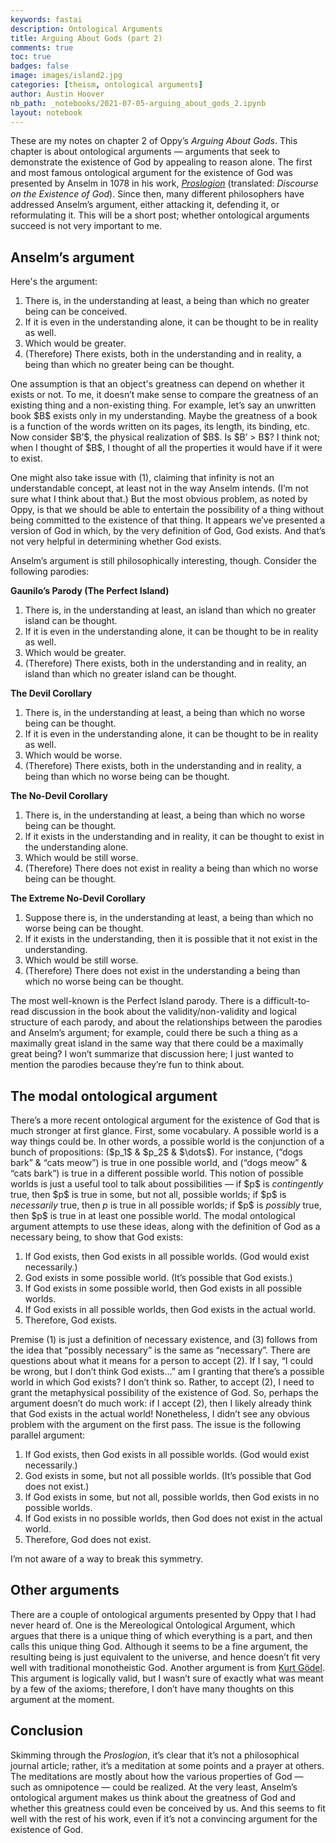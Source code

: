 ```yaml
---
keywords: fastai
description: Ontological Arguments
title: Arguing About Gods (part 2)
comments: true
toc: true
badges: false
image: images/island2.jpg
categories: [theism, ontological arguments]
author: Austin Hoover
nb_path: _notebooks/2021-07-05-arguing_about_gods_2.ipynb
layout: notebook
---
```


<!--
#################################################
### THIS FILE WAS AUTOGENERATED! DO NOT EDIT! ###
#################################################
# file to edit: _notebooks/2021-07-05-arguing_about_gods_2.ipynb
-->

<div class="container" id="notebook-container">
        
<div class="cell border-box-sizing text_cell rendered"><div class="inner_cell">
<div class="text_cell_render border-box-sizing rendered_html">
<p>These are my notes on chapter 2 of Oppy’s <em>Arguing About Gods</em>. This chapter is about ontological arguments — arguments that seek to demonstrate the existence of God by appealing to reason alone. The first and most famous ontological argument for the existence of God was presented by Anselm in 1078 in his work, <a href="https://sourcebooks.fordham.edu/basis/anselm-proslogium.asp"><em>Proslogion</em></a>  (translated: <em>Discourse on the Existence of God</em>). Since then, many different philosophers have addressed Anselm’s argument, either attacking it, defending it, or reformulating it. This will be a short post; whether ontological arguments succeed is not very important to me.</p>

</div>
</div>
</div>
<div class="cell border-box-sizing text_cell rendered"><div class="inner_cell">
<div class="text_cell_render border-box-sizing rendered_html">
<h2 id="Anselm&#8217;s-argument">Anselm&#8217;s argument<a class="anchor-link" href="#Anselm&#8217;s-argument"> </a></h2>
</div>
</div>
</div>
<div class="cell border-box-sizing text_cell rendered"><div class="inner_cell">
<div class="text_cell_render border-box-sizing rendered_html">
<p>Here's the argument:</p>
<ol>
<li>There is, in the understanding at least, a being than which no greater being can be conceived. </li>
<li>If it is even in the understanding alone, it can be thought to be in reality as well.</li>
<li>Which would be greater.</li>
<li>(Therefore) There exists, both in the understanding and in reality, a being than which no greater being can be thought. </li>
</ol>

</div>
</div>
</div>
<div class="cell border-box-sizing text_cell rendered"><div class="inner_cell">
<div class="text_cell_render border-box-sizing rendered_html">
<p>One assumption is that an object's greatness can depend on whether it exists or not. To me, it doesn’t make sense to compare the greatness of an existing thing and a non-existing thing. For example, let’s say an unwritten book $B$ exists only in my understanding. Maybe the greatness of a book is a function of the words written on its pages, its length, its binding, etc. Now consider $B’$, the physical realization of $B$. Is $B’ &gt; B$? I think not; when I thought of $B$, I thought of all the properties it would have if it were to exist.</p>

</div>
</div>
</div>
<div class="cell border-box-sizing text_cell rendered"><div class="inner_cell">
<div class="text_cell_render border-box-sizing rendered_html">
<p>One might also take issue with (1), claiming that infinity is not an understandable concept, at least not in the way Anselm intends. (I’m not sure what I think about that.) But the most obvious problem, as noted by Oppy, is that we should be able to entertain the possibility of a thing without being committed to the existence of that thing. It appears we’ve presented a version of God in which, by the very definition of God, God exists. And that’s not very helpful in determining whether God exists.</p>

</div>
</div>
</div>
<div class="cell border-box-sizing text_cell rendered"><div class="inner_cell">
<div class="text_cell_render border-box-sizing rendered_html">
<p>Anselm’s argument is still philosophically interesting, though. Consider the following parodies:</p>

</div>
</div>
</div>
<div class="cell border-box-sizing text_cell rendered"><div class="inner_cell">
<div class="text_cell_render border-box-sizing rendered_html">
<p><strong>Gaunilo’s Parody (The Perfect Island)</strong></p>
<ol>
<li>There is, in the understanding at least, an island than which no greater island can be thought.</li>
<li>If it is even in the understanding alone, it can be thought to be in reality as well.</li>
<li>Which would be greater.</li>
<li>(Therefore) There exists, both in the understanding and in reality, an island than which no greater island can be thought.</li>
</ol>
<p><strong>The Devil Corollary</strong></p>
<ol>
<li>There is, in the understanding at least, a being than which no worse being can be thought.</li>
<li>If it is even in the understanding alone, it can be thought to be in reality as well.</li>
<li>Which would be worse.</li>
<li>(Therefore) There exists, both in the understanding and in reality, a being than which no worse being can be thought.</li>
</ol>
<p><strong>The No-Devil Corollary</strong></p>
<ol>
<li>There is, in the understanding at least, a being than which no worse being can be thought.</li>
<li>If it exists in the understanding and in reality, it can be thought to exist in the understanding alone.</li>
<li>Which would be still worse.</li>
<li>(Therefore) There does not exist in reality a being than which no worse being can be thought.</li>
</ol>
<p><strong>The Extreme No-Devil Corollary</strong></p>
<ol>
<li>Suppose there is, in the understanding at least, a being than which no worse being can be thought.</li>
<li>If it exists in the understanding, then it is possible that it not exist in the understanding.</li>
<li>Which would be still worse.</li>
<li>(Therefore) There does not exist in the understanding a being than which no worse being can be thought.</li>
</ol>

</div>
</div>
</div>
<div class="cell border-box-sizing text_cell rendered"><div class="inner_cell">
<div class="text_cell_render border-box-sizing rendered_html">
<p>The most well-known is the Perfect Island parody. There is a difficult-to-read discussion in the book about the validity/non-validity and logical structure of each parody, and about the relationships between the parodies and Anselm’s argument; for example, could there be such a thing as a maximally great island in the same way that there could be a maximally great being? I won’t summarize that discussion here; I just wanted to mention the parodies because they’re fun to think about.</p>

</div>
</div>
</div>
<div class="cell border-box-sizing text_cell rendered"><div class="inner_cell">
<div class="text_cell_render border-box-sizing rendered_html">
<h2 id="The-modal-ontological-argument">The modal ontological argument<a class="anchor-link" href="#The-modal-ontological-argument"> </a></h2>
</div>
</div>
</div>
<div class="cell border-box-sizing text_cell rendered"><div class="inner_cell">
<div class="text_cell_render border-box-sizing rendered_html">
<p>There’s a more recent ontological argument for the existence of God that is much stronger at first glance. First, some vocabulary. A possible world is a way things could be. In other words, a possible world is the conjunction of a bunch of propositions: 
($p_1$ &amp; $p_2$ &amp; $\dots$). For instance, (“dogs bark” &amp; “cats meow”) is true in one possible world, and (“dogs meow” &amp; “cats bark”) is true in a different possible world. This notion of possible worlds is just a useful tool to talk about possibilities — if $p$ is <em>contingently</em> true, then $p$ is true in some, but not all, possible worlds; if $p$ is <em>necessarily</em> true, then <em>p</em> is true in all possible worlds; if $p$ is <em>possibly</em> true, then $p$ is true in at least one possible world. The modal ontological argument attempts to use these ideas, along with the definition of God as a necessary being, to show that God exists:</p>

</div>
</div>
</div>
<div class="cell border-box-sizing text_cell rendered"><div class="inner_cell">
<div class="text_cell_render border-box-sizing rendered_html">
<ol>
<li>If God exists, then God exists in all possible worlds. (God would exist necessarily.)</li>
<li>God exists in some possible world. (It’s possible that God exists.)</li>
<li>If God exists in some possible world, then God exists in all possible worlds.</li>
<li>If God exists in all possible worlds, then God exists in the actual world.</li>
<li>Therefore, God exists.</li>
</ol>

</div>
</div>
</div>
<div class="cell border-box-sizing text_cell rendered"><div class="inner_cell">
<div class="text_cell_render border-box-sizing rendered_html">
<p>Premise (1) is just a definition of necessary existence, and (3) follows from the idea that “possibly necessary” is the same as “necessary”. There are questions about what it means for a person to accept (2). If I say, “I could be wrong, but I don’t think God exists…” am I granting that there’s a possible world in which God exists? I don’t think so. Rather, to accept (2), I need to grant the metaphysical possibility of the existence of God. So, perhaps the argument doesn’t do much work: if I accept (2), then I likely already think that God exists in the actual world! Nonetheless, I didn’t see any obvious problem with the argument on the first pass. The issue is the following parallel argument:</p>
<ol>
<li>If God exists, then God exists in all possible worlds. (God would exist necessarily.)</li>
<li>God exists in some, but not all possible worlds. (It’s possible that God does not exist.)</li>
<li>If God exists in some, but not all, possible worlds, then God exists in no possible worlds.</li>
<li>If God exists in no possible worlds, then God does not exist in the actual world.</li>
<li>Therefore, God does not exist.</li>
</ol>
<p>I’m not aware of a way to break this symmetry.</p>

</div>
</div>
</div>
<div class="cell border-box-sizing text_cell rendered"><div class="inner_cell">
<div class="text_cell_render border-box-sizing rendered_html">
<h2 id="Other-arguments">Other arguments<a class="anchor-link" href="#Other-arguments"> </a></h2><p>There are a couple of ontological arguments presented by Oppy that I had never heard of. One is the Mereological Ontological Argument, which argues that there is a unique thing of which everything is a part, and then calls this unique thing God. Although it seems to be a fine argument, the resulting being is just equivalent to the universe, and hence doesn’t fit very well with traditional monotheistic God. Another argument is from <a href="https://en.wikipedia.org/wiki/Kurt_Gödel">Kurt Gödel</a>. This argument is logically valid, but I wasn’t sure of exactly what was meant by a few of the axioms; therefore, I don’t have many thoughts on this argument at the moment.</p>

</div>
</div>
</div>
<div class="cell border-box-sizing text_cell rendered"><div class="inner_cell">
<div class="text_cell_render border-box-sizing rendered_html">
<h2 id="Conclusion">Conclusion<a class="anchor-link" href="#Conclusion"> </a></h2><p>Skimming through the <em>Proslogion</em>, it’s clear that it’s not a philosophical journal article; rather, it’s a meditation at some points and a prayer at others. The meditations are mostly about how the various properties of God — such as omnipotence — could be realized. At the very least, Anselm’s ontological argument makes us think about the greatness of God and whether this greatness could even be conceived by us. And this seems to fit well with the rest of his work, even if it’s not a convincing argument for the existence of God.</p>

</div>
</div>
</div>
</div>
 


